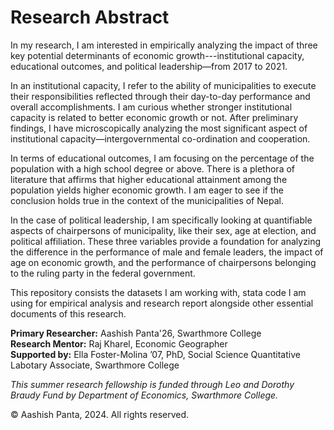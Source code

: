 <h1>Research Abstract</h1>

In my research, I am interested in empirically analyzing the impact of three key potential determinants of economic growth---institutional capacity, educational outcomes, and political leadership&mdash;from 2017 to 2021.

In an institutional capacity, I refer to the ability of municipalities to execute their responsibilities reflected through their day-to-day performance and overall accomplishments. I am curious whether stronger institutional capacity is related to better economic growth or not. After preliminary findings, I have microscopically analyzing the most significant aspect of institutional capacity&mdash;intergovernmental co-ordination and cooperation.

In terms of educational outcomes, I am focusing on the percentage of the population with a high school degree or above. There is a plethora of literature that affirms that higher educational attainment among the population yields higher economic growth. I am eager to see if the conclusion holds true in the context of the municipalities of Nepal. 

In the case of political leadership, I am specifically looking at quantifiable aspects of chairpersons of municipality, like their sex, age at election, and political affiliation. These three variables provide a foundation for analyzing the difference in the performance of male and female leaders, the impact of age on economic growth, and the performance of chairpersons belonging to the ruling party in the federal government.

This repository consists the datasets I am working with, stata code I am using for empirical analysis and research report alongside other essential documents of this research.

<strong>Primary Researcher:</strong> Aashish Panta'26, Swarthmore College<br>
<strong>Research Mentor:</strong> Raj Kharel, Economic Geographer<br>
<strong>Supported by:</strong> Ella Foster-Molina ’07, PhD, Social Science Quantitative Labotary Associate, Swarthmore College<br>

<em>This summer research fellowship is funded through Leo and Dorothy Braudy Fund by Department of Economics, Swarthmore College.</em>

© Aashish Panta, 2024. All rights reserved.
